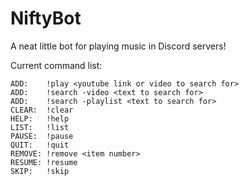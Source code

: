 # NiftyBot

A neat little bot for playing music in Discord servers!

Current command list:

```
ADD:    !play <youtube link or video to search for>
ADD:    !search -video <text to search for>
ADD:    !search -playlist <text to search for>
CLEAR:  !clear
HELP:   !help
LIST:   !list
PAUSE:  !pause
QUIT:   !quit
REMOVE: !remove <item number>
RESUME: !resume
SKIP:   !skip
```
